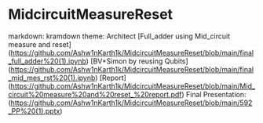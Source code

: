 # MidcircuitMeasureReset
markdown: kramdown
theme: Architect
[Full_adder using Mid_circuit measure and reset] (https://github.com/Ashw1nKarth1k/MidcircuitMeasureReset/blob/main/final_full_adder%20(1).ipynb)
[BV+Simon by reusing Qubits] (https://github.com/Ashw1nKarth1k/MidcircuitMeasureReset/blob/main/final_mid_mes_rst%20(1).ipynb)
[Report] (https://github.com/Ashw1nKarth1k/MidcircuitMeasureReset/blob/main/Mid_circuit%20measure%20and%20reset_%20report.pdf)
Final Presentation: (https://github.com/Ashw1nKarth1k/MidcircuitMeasureReset/blob/main/592_PP%20(1).pptx)

